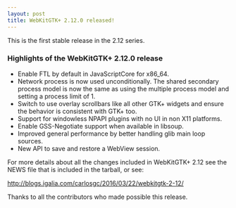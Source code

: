 ```yaml
---
layout: post
title: WebKitGTK+ 2.12.0 released!
---
```


This is the first stable release in the 2.12 series.

### Highlights of the WebKitGTK+ 2.12.0 release

 - Enable FTL by default in JavaScriptCore for x86_64.
 - Network process is now used unconditionally. The shared secondary process model is now
   the same as using the multiple process model and setting a process limit of 1.
 - Switch to use overlay scrollbars like all other GTK+ widgets and ensure the behavior
   is consistent with GTK+ too.
 - Support for windowless NPAPI plugins with no UI in non X11 platforms.
 - Enable GSS-Negotiate support when available in libsoup.
 - Improved general performance by better handling glib main loop sources.
 - New API to save and restore a WebView session.

For more details about all the changes included in WebKitGTK+ 2.12 see
the NEWS file that is included in the tarball, or see:

<http://blogs.igalia.com/carlosgc/2016/03/22/webkitgtk-2-12/>

Thanks to all the contributors who made possible this release.
